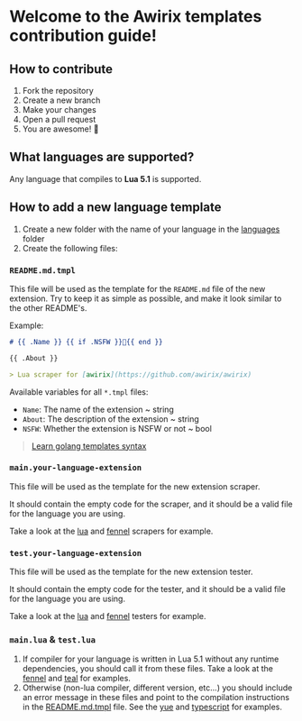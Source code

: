 # Welcome to the Awirix templates contribution guide!

## How to contribute

1. Fork the repository
2. Create a new branch
3. Make your changes
4. Open a pull request
5. You are awesome! :tada:

## What languages are supported?

Any language that compiles to **Lua 5.1** is supported.

## How to add a new language template

1. Create a new folder with the name of your language in the [languages](./languages) folder
2. Create the following files:

### `README.md.tmpl`

This file will be used as the template for the `README.md` file of the new extension.
Try to keep it as simple as possible, and make it look similar to the other README's.

Example:

```markdown
# {{ .Name }} {{ if .NSFW }}🔞{{ end }}

{{ .About }}

> Lua scraper for [awirix](https://github.com/awirix/awirix)
```

Available variables for all `*.tmpl` files:

-   `Name`: The name of the extension ~ string
-   `About`: The description of the extension ~ string
-   `NSFW`: Whether the extension is NSFW or not ~ bool

> [Learn golang templates syntax](https://golang.org/pkg/text/template/)

### `main.your-language-extension`

This file will be used as the template for the new extension scraper.

It should contain the empty code for the scraper, and it should be a valid file for the language you are using.

Take a look at the [lua](./languages/lua/main.lua) and [fennel](./languages/fennel/main.fnl) scrapers for example.

### `test.your-language-extension`

This file will be used as the template for the new extension tester.

It should contain the empty code for the tester, and it should be a valid file for the language you are using.

Take a look at the [lua](./languages/lua/test.lua) and [fennel](./languages/fennel/test.fnl) testers for example.

### `main.lua` & `test.lua`

1. If compiler for your language is written in Lua 5.1 without any runtime dependencies, you should call it from these files.
   Take a look at the [fennel](./languages/fennel/main.lua) and [teal](./languages/teal/main.lua) for examples.
2. Otherwise (non-lua compiler, different version, etc...) you should include an error message in these files
   and point to the compilation instructions in the [README.md.tmpl](#readmemdtmpl) file.
   See the [yue](./languages/yue/main.lua) and [typescript](./languages/typescript/main.ts) for examples.
